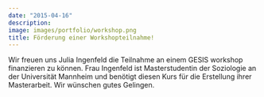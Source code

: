 ```yaml
---
date: "2015-04-16"
description: 
image: images/portfolio/workshop.png
title: Förderung einer Workshopteilnahme!
---
```


Wir freuen uns Julia Ingenfeld die Teilnahme an einem GESIS workshop finanzieren zu können. Frau Ingenfeld ist Masterstudentin der Soziologie an der Universität Mannheim und benötigt diesen Kurs für die Erstellung ihrer Masterarbeit. Wir wünschen gutes Gelingen.